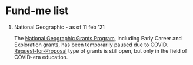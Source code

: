 # Fund-me list

<ol>
 <li>National Geographic - as of 11 feb '21
  <p>The <a href="https://www.nationalgeographic.org/funding-opportunities/grants/">National Geographic Grants Program</a>, including Early Career and Exploration grants, has been temporarily paused due to COVID. <a href="https://www.nationalgeographic.org/funding-opportunities/grants/what-we-fund/covid-19-emergency-fund-educators/">Request-for-Proposal</a> type of grants is still open, but only in the field of COVID-era education.</p>
 </li>
 

</ol>
